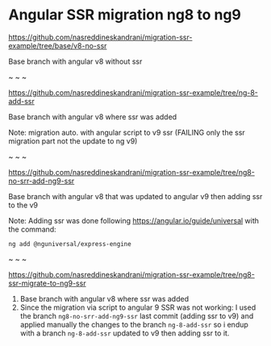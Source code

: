 
# Angular SSR migration ng8 to ng9

https://github.com/nasreddineskandrani/migration-ssr-example/tree/base/v8-no-ssr

Base branch with angular v8 without ssr

~ ~ ~

https://github.com/nasreddineskandrani/migration-ssr-example/tree/ng-8-add-ssr

Base branch with angular v8 where ssr was added

Note: migration auto. with angular script to v9 ssr (FAILING only the ssr migration part not the update to ng v9)

~ ~ ~

https://github.com/nasreddineskandrani/migration-ssr-example/tree/ng8-no-srr-add-ng9-ssr

Base branch with angular v8 that was updated to angular v9 then adding ssr to the v9

Note:
Adding ssr was done following https://angular.io/guide/universal with the command:
```
ng add @nguniversal/express-engine
```

~ ~ ~

https://github.com/nasreddineskandrani/migration-ssr-example/tree/ng8-ssr-migrate-to-ng9-ssr
1. Base branch with angular v8 where ssr was added
2. Since the migration via script to angular 9 SSR was not working:
I used the branch `ng8-no-srr-add-ng9-ssr` last commit (adding ssr to v9) and applied manually the changes to the branch `ng-8-add-ssr`
so i endup with a branch `ng-8-add-ssr` updated to v9 then adding ssr to it.
